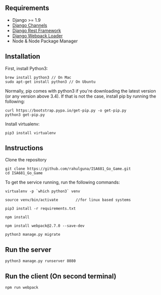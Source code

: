## Requirements

* Django >= 1.9
* [Django Channels](https://github.com/django/channels)
* [Django Rest Framework](http://www.django-rest-framework.org/)
* [Django Webpack Loader](https://github.com/owais/django-webpack-loader)
* Node & Node Package Manager

## Installation

First, install Python3:

```
brew install python3 // On Mac
sudo apt-get install python3 // On Ubuntu
```

Normally, pip comes with python3 if you're downloading the latest version (or any version above 3.4). If that is not the case, install pip by running the following:

```
curl https://bootstrap.pypa.io/get-pip.py -o get-pip.py
python3 get-pip.py
```

Install virtualenv:
```
pip3 install virtualenv
```

## Instructions
Clone the repository
```
git clone https://github.com/rahulguna/ISA681_Go_Game.git
cd ISA681_Go_Game
```

To get the service running, run the following commands:
```
virtualenv -p `which python3` venv
```
```
source venv/bin/activate		//for linux based systems
```
```
pip3 install -r requirements.txt
```
```
npm install
```
```
npm install webpack@2.7.0 --save-dev
```
```
python3 manage.py migrate
```

## Run the server
```
python3 manage.py runserver 8080
```

## Run the client (On second terminal)
```
npm run webpack
```

